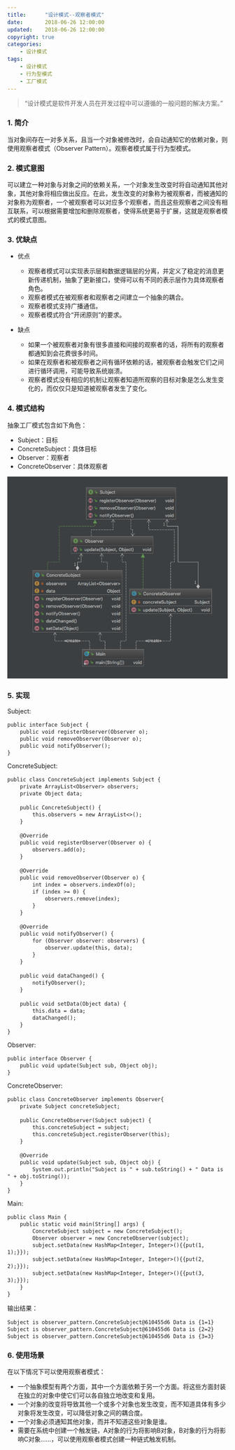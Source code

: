 ```yaml
---
title:      "设计模式--观察者模式"
date:       2018-06-26 12:00:00
updated:    2018-06-26 12:00:00
copyright: true
categories:
    - 设计模式
tags:
    - 设计模式
    - 行为型模式
    - 工厂模式
---
```


> “设计模式是软件开发人员在开发过程中可以遵循的一般问题的解决方案。”

### 1. 简介

当对象间存在一对多关系，且当一个对象被修改时，会自动通知它的依赖对象，则使用观察者模式（Observer Pattern）。观察者模式属于行为型模式。

<!-- more -->

### 2. 模式意图

可以建立一种对象与对象之间的依赖关系，一个对象发生改变时将自动通知其他对象，其他对象将相应做出反应。在此，发生改变的对象称为被观察者，而被通知的对象称为观察者，一个被观察者可以对应多个观察者，而且这些观察者之间没有相互联系，可以根据需要增加和删除观察者，使得系统更易于扩展，这就是观察者模式的模式意图。

### 3. 优缺点

+ 优点
  - 观察者模式可以实现表示层和数据逻辑层的分离，并定义了稳定的消息更新传递机制，抽象了更新接口，使得可以有不同的表示层作为具体观察者角色。
  - 观察者模式在被观察者和观察者之间建立一个抽象的耦合。
  - 观察者模式支持广播通信。
  - 观察者模式符合“开闭原则”的要求。

+ 缺点
  - 如果一个被观察者对象有很多直接和间接的观察者的话，将所有的观察者都通知到会花费很多时间。
  - 如果在观察者和被观察者之间有循环依赖的话，被观察者会触发它们之间进行循环调用，可能导致系统崩溃。
  - 观察者模式没有相应的机制让观察者知道所观察的目标对象是怎么发生变化的，而仅仅只是知道被观察者发生了变化。

### 4. 模式结构

抽象工厂模式包含如下角色：

+ Subject：目标
+ ConcreteSubject：具体目标
+ Observer：观察者
+ ConcreteObserver：具体观察者

![](/uploads/in-post/design_patterns/observer_struc.png)

### 5. 实现

Subject:

```
public interface Subject {
    public void registerObserver(Observer o);
    public void removeObserver(Observer o);
    public void notifyObserver();
}
```

ConcreteSubject:

```
public class ConcreteSubject implements Subject {
    private ArrayList<Observer> observers;
    private Object data;

    public ConcreteSubject() {
        this.observers = new ArrayList<>();
    }

    @Override
    public void registerObserver(Observer o) {
        observers.add(o);
    }

    @Override
    public void removeObserver(Observer o) {
        int index = observers.indexOf(o);
        if (index >= 0) {
            observers.remove(index);
        }
    }

    @Override
    public void notifyObserver() {
        for (Observer observer: observers) {
            observer.update(this, data);
        }
    }

    public void dataChanged() {
        notifyObserver();
    }

    public void setData(Object data) {
        this.data = data;
        dataChanged();
    }
}
```

Observer:

```
public interface Observer {
    public void update(Subject sub, Object obj);
}
```

ConcreteObserver:

```
public class ConcreteObserver implements Observer{
    private Subject concreteSubject;

    public ConcreteObserver(Subject subject) {
        this.concreteSubject = subject;
        this.concreteSubject.registerObserver(this);
    }

    @Override
    public void update(Subject sub, Object obj) {
        System.out.println("Subject is " + sub.toString() + " Data is " + obj.toString());
    }
}
```

Main:

```
public class Main {
    public static void main(String[] args) {
        ConcreteSubject subject = new ConcreteSubject();
        Observer observer = new ConcreteObserver(subject);
        subject.setData(new HashMap<Integer, Integer>(){{put(1, 1);}});
        subject.setData(new HashMap<Integer, Integer>(){{put(2, 2);}});
        subject.setData(new HashMap<Integer, Integer>(){{put(3, 3);}});
    }
}
```

输出结果：

```
Subject is observer_pattern.ConcreteSubject@610455d6 Data is {1=1}
Subject is observer_pattern.ConcreteSubject@610455d6 Data is {2=2}
Subject is observer_pattern.ConcreteSubject@610455d6 Data is {3=3}
```

### 6. 使用场景

在以下情况下可以使用观察者模式：

+ 一个抽象模型有两个方面，其中一个方面依赖于另一个方面。将这些方面封装在独立的对象中使它们可以各自独立地改变和复用。
+ 一个对象的改变将导致其他一个或多个对象也发生改变，而不知道具体有多少对象将发生改变，可以降低对象之间的耦合度。
+ 一个对象必须通知其他对象，而并不知道这些对象是谁。
+ 需要在系统中创建一个触发链，A对象的行为将影响B对象，B对象的行为将影响C对象……，可以使用观察者模式创建一种链式触发机制。
